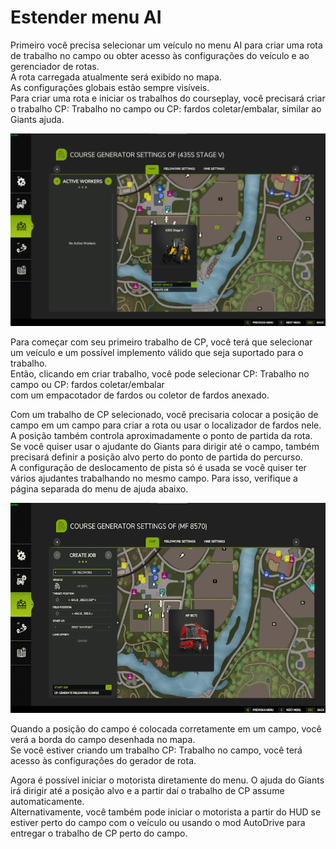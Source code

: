 # Estender menu AI
  
Primeiro você precisa selecionar um veículo no menu AI para criar uma rota de trabalho no campo ou obter acesso às configurações do veículo e ao gerenciador de rotas.  
A rota carregada atualmente será exibido no mapa.  
As configurações globais estão sempre visíveis.  
Para criar uma rota e iniciar os trabalhos do courseplay, você precisará criar o trabalho CP: Trabalho no campo ou CP: fardos coletar/embalar, similar ao Giants ajuda.  


![Image](../assets/images/startjobmenuhelp_0_0_1024_895.png)

  
Para começar com seu primeiro trabalho de CP, você terá que selecionar um veículo e um possível implemento válido que seja suportado para o trabalho.  
Então, clicando em criar trabalho, você pode selecionar CP: Trabalho no campo ou CP: fardos coletar/embalar  
com um empacotador de fardos ou coletor de fardos anexado.  


  
Com um trabalho de CP selecionado, você precisaria colocar a posição de campo em um campo para criar a rota ou usar o localizador de fardos nele.  
A posição também controla aproximadamente o ponto de partida da rota.  
Se você quiser usar o ajudante do Giants para dirigir até o campo, também precisará definir a posição alvo perto do ponto de partida do percurso.  
A configuração de deslocamento de pista só é usada se você quiser ter vários ajudantes trabalhando no mesmo campo. Para isso, verifique a página separada do menu de ajuda abaixo.  


![Image](../assets/images/readyjobmenuhelp_0_0_765_510.png)

  
Quando a posição do campo é colocada corretamente em um campo, você verá a borda do campo desenhada no mapa.  
Se você estiver criando um trabalho CP: Trabalho no campo, você terá acesso às configurações do gerador de rota.   


  
Agora é possível iniciar o motorista diretamente do menu. O ajuda do Giants irá dirigir até a posição alvo e a partir daí o trabalho de CP assume automaticamente.  
Alternativamente, você também pode iniciar o motorista a partir do HUD se estiver perto do campo com o veículo ou usando o mod AutoDrive para entregar o trabalho de CP perto do campo.  



